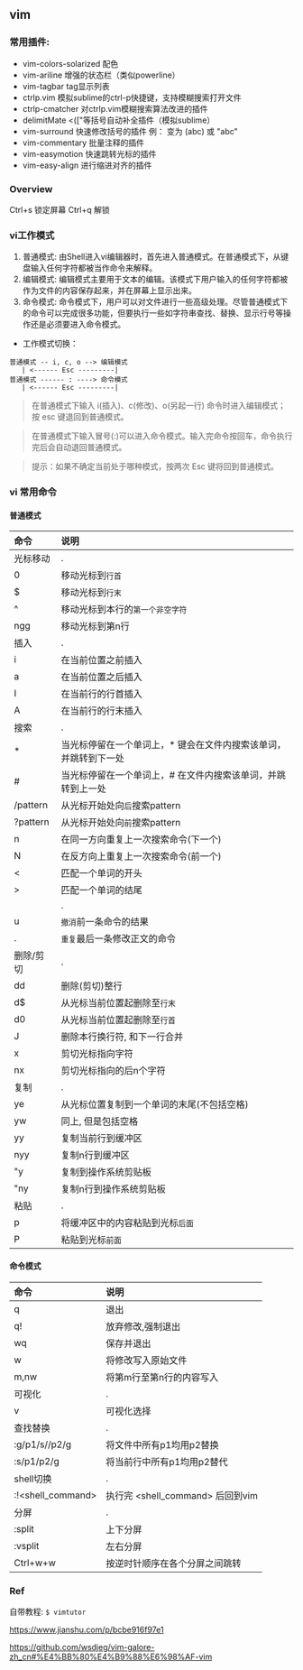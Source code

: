 ## vim
### 常用插件:
 * vim-colors-solarized   配色
 * vim-ariline            增强的状态栏（类似powerline）
 * vim-tagbar             tag显示列表
 * ctrlp.vim              模拟sublime的ctrl-p快捷键，支持模糊搜索打开文件
 * ctrlp-cmatcher         对ctrlp.vim模糊搜索算法改进的插件
 * delimitMate            <(["等括号自动补全插件（模拟sublime）
 * vim-surround           快速修改括号的插件 例：<abc> 变为 (abc) 或 "abc"
 * vim-commentary         批量注释的插件
 * vim-easymotion         快速跳转光标的插件
 * vim-easy-align         进行缩进对齐的插件
 
 
### Overview
Ctrl+s 锁定屏幕
Ctrl+q 解锁
### vi工作模式
1. 普通模式: 
由Shell进入vi编辑器时，首先进入普通模式。在普通模式下，从键盘输入任何字符都被当作命令来解释。
2. 编辑模式: 
编辑模式主要用于文本的编辑。该模式下用户输入的任何字符都被作为文件的内容保存起来，并在屏幕上显示出来。
3. 命令模式: 
命令模式下，用户可以对文件进行一些高级处理。尽管普通模式下的命令可以完成很多功能，但要执行一些如字符串查找、替换、显示行号等操作还是必须要进入命令模式。

* 工作模式切换：
```
普通模式 -- i, c, o --> 编辑模式
   | <------ Esc ---------| 
普通模式 ------ : ----> 命令模式
   | <------ Esc ---------| 
```

> 在普通模式下输入 i(插入)、c(修改)、o(另起一行) 命令时进入编辑模式；按 esc 键退回到普通模式。

> 在普通模式下输入冒号(:)可以进入命令模式。输入完命令按回车，命令执行完后会自动退回普通模式。

> 提示：如果不确定当前处于哪种模式，按两次 Esc 键将回到普通模式。


### vi 常用命令
#### 普通模式 

| 命令 | 说明 |
|:---|:---|
| 光标移动 | . | 
| 0 | 移动光标到`行首` |
| $ | 移动光标到`行末` |
| ^ | 移动光标到本行的`第一个非空字符` |
| ngg | 移动光标到第n行 |
| 插入 | . |
| i | 在当前位置之前插入 |
| a | 在当前位置之后插入 |
| I | 在当前行的行首插入 |
| A | 在当前行的行末插入 |
| 搜索 | . |
| * | 当光标停留在一个单词上，* 键会在文件内搜索该单词，并跳转到下一处 |
| # | 当光标停留在一个单词上，# 在文件内搜索该单词，并跳转到上一处 |
| /pattern | 从光标开始处向`后`搜索pattern |
| ?pattern | 从光标开始处向`前`搜索pattern |
| n | 在同一方向重复上一次搜索命令(下一个) | 
| N | 在反方向上重复上一次搜索命令(前一个) |
| \< | 匹配一个单词的开头 |
| \> | 匹配一个单词的结尾 | 
|  | . |
| u | `撤消`前一条命令的结果 |
| . | `重复`最后一条修改正文的命令 |
| 删除/剪切 | . |
| dd | 删除(剪切)整行 |
| d$ | 从光标当前位置起删除至`行末` |
| d0 | 从光标当前位置起删除至`行首` |
| J | 删除本行换行符, 和下一行合并 |
| x | 剪切光标指向字符 |
| nx | 剪切光标指向的后n个字符 | 
| 复制 | . | 
| ye | 从光标位置复制到一个单词的末尾(不包括空格) |
| yw | 同上, 但是包括空格 |
| yy | 复制当前行到缓冲区 |
| nyy | 复制n行到缓冲区 |
| "y | 复制到操作系统剪贴板 |
| "ny | 复制n行到操作系统剪贴板 |
| 粘贴 | . |
| p | 将缓冲区中的内容粘贴到光标`后面` |
| P | 粘贴到光标`前面` |

#### 命令模式

| 命令 | 说明 |
|:---|:---|
| q | 退出 |
| q! | 放弃修改,强制退出 |
| wq | 保存并退出 |
| w | 将修改写入原始文件 |
| m,nw <file> | 将第m行至第n行的内容写入<file> |
| 可视化 | . |
| v | 可视化选择 |
| 查找替换 | . |
| :g/p1/s//p2/g | 将文件中所有p1均用p2替换 |
| :s/p1/p2/g | 将当前行中所有p1均用p2替代 |
| shell切换 | . |
| :!<shell_command> | 执行完 <shell_command> 后回到vim |
| 分屏 | . |
| :split | 上下分屏 |
| :vsplit | 左右分屏 | 
| Ctrl+w+w | 按逆时针顺序在各个分屏之间跳转 | 


### Ref
自带教程: `$ vimtutor`

<https://www.jianshu.com/p/bcbe916f97e1>

<https://github.com/wsdjeg/vim-galore-zh_cn#%E4%BB%80%E4%B9%88%E6%98%AF-vim>

